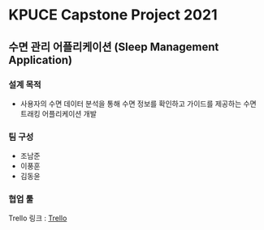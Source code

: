 KPUCE Capstone Project 2021
====================
수면 관리 어플리케이션 (Sleep Management Application)
--------------------------------------------------------------------
### 설계 목적
* 사용자의 수면 데이터 분석을 통해 수면 정보를 확인하고 가이드를 제공하는 수면 트래킹 어플리케이션 개발
### 팀 구성
* 조남준
* 이풍훈
* 김동윤
### 협업 툴
Trello 링크 : [Trello](https://trello.com/b/503Fdz34/%EC%88%98%EB%A9%B4-%EA%B4%80%EB%A6%AC-%EC%96%B4%ED%94%8C%EB%A6%AC%EC%BC%80%EC%9D%B4%EC%85%98, "trello link")